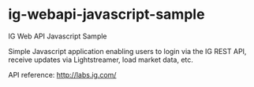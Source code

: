 # ig-webapi-javascript-sample
IG Web API Javascript Sample

Simple Javascript application enabling users to login via the IG REST API, receive updates via Lightstreamer, load market data, etc.

API reference: http://labs.ig.com/